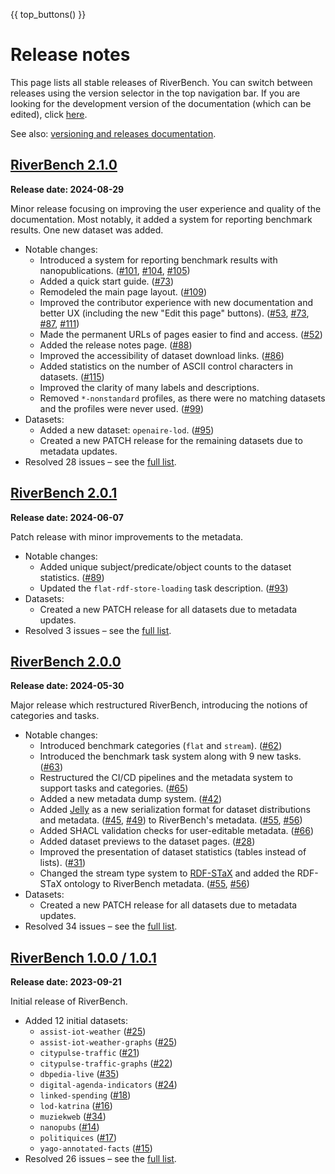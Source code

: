 {{ top_buttons() }}

# Release notes

This page lists all stable releases of RiverBench. You can switch between releases using the version selector in the top navigation bar. If you are looking for the development version of the documentation (which can be edited), click [here](https://w3id.org/riverbench/).

See also: [versioning and releases documentation](documentation/versioning.md).

## [RiverBench 2.1.0](https://w3id.org/riverbench/v/2.1.0)

**Release date: 2024-08-29**

Minor release focusing on improving the user experience and quality of the documentation. Most notably, it added a system for reporting benchmark results. One new dataset was added.

- Notable changes:
    - Introduced a system for reporting benchmark results with nanopublications. ([#101](https://github.com/RiverBench/RiverBench/issues/101), [#104](https://github.com/RiverBench/RiverBench/issues/104), [#105](https://github.com/RiverBench/RiverBench/issues/105))
    - Added a quick start guide. ([#73](https://github.com/RiverBench/RiverBench/issues/73))
    - Remodeled the main page layout. ([#109](https://github.com/RiverBench/RiverBench/issues/109))
    - Improved the contributor experience with new documentation and better UX (including the new "Edit this page" buttons). ([#53](https://github.com/RiverBench/RiverBench/issues/53), [#73](https://github.com/RiverBench/RiverBench/issues/73), [#87](https://github.com/RiverBench/RiverBench/issues/87), [#111](https://github.com/RiverBench/RiverBench/issues/111))
    - Made the permanent URLs of pages easier to find and access. ([#52](https://github.com/RiverBench/RiverBench/issues/52))
    - Added the release notes page. ([#88](https://github.com/RiverBench/RiverBench/issues/88))
    - Improved the accessibility of dataset download links. ([#86](https://github.com/RiverBench/RiverBench/issues/86))
    - Added statistics on the number of ASCII control characters in datasets. ([#115](https://github.com/RiverBench/RiverBench/issues/115))
    - Improved the clarity of many labels and descriptions.
    - Removed `*-nonstandard` profiles, as there were no matching datasets and the profiles were never used. ([#99](https://github.com/RiverBench/RiverBench/issues/99))
- Datasets:
    - Added a new dataset: `openaire-lod`. ([#95](https://github.com/RiverBench/RiverBench/issues/95))
    - Created a new PATCH release for the remaining datasets due to metadata updates.
- Resolved 28 issues – see the [full list](https://github.com/RiverBench/RiverBench/milestone/4?closed=1).

## [RiverBench 2.0.1](https://w3id.org/riverbench/v/2.0.1)

**Release date: 2024-06-07**

Patch release with minor improvements to the metadata.

- Notable changes:
    - Added unique subject/predicate/object counts to the dataset statistics. ([#89](https://github.com/RiverBench/RiverBench/issues/89))
    - Updated the `flat-rdf-store-loading` task description. ([#93](https://github.com/RiverBench/RiverBench/issues/93))
- Datasets:
    - Created a new PATCH release for all datasets due to metadata updates.
- Resolved 3 issues – see the [full list](https://github.com/RiverBench/RiverBench/milestone/5?closed=1).

## [RiverBench 2.0.0](https://w3id.org/riverbench/v/2.0.0)

**Release date: 2024-05-30**

Major release which restructured RiverBench, introducing the notions of categories and tasks.

- Notable changes:
    - Introduced benchmark categories (`flat` and `stream`). ([#62](https://github.com/RiverBench/RiverBench/issues/62))
    - Introduced the benchmark task system along with 9 new tasks. ([#63](https://github.com/RiverBench/RiverBench/issues/63))
    - Restructured the CI/CD pipelines and the metadata system to support tasks and categories. ([#65](https://github.com/RiverBench/RiverBench/issues/65))
    - Added a new metadata dump system. ([#42](https://github.com/RiverBench/RiverBench/issues/42))
    - Added [Jelly](https://w3id.org/jelly) as a new serialization format for dataset distributions and metadata. ([#45](https://github.com/RiverBench/RiverBench/issues/45), [#49](https://github.com/RiverBench/RiverBench/issues/49))
    to RiverBench's metadata. ([#55](https://github.com/RiverBench/RiverBench/issues/55), [#56](https://github.com/RiverBench/RiverBench/issues/56))
    - Added SHACL validation checks for user-editable metadata. ([#66](https://github.com/RiverBench/RiverBench/issues/66))
    - Added dataset previews to the dataset pages. ([#28](https://github.com/RiverBench/RiverBench/issues/28))
    - Improved the presentation of dataset statistics (tables instead of lists). ([#31](https://github.com/RiverBench/RiverBench/issues/31))
    - Changed the stream type system to [RDF-STaX](https://w3id.org/stax) and added the RDF-STaX ontology to RiverBench metadata. ([#55](https://github.com/RiverBench/RiverBench/issues/55), [#56](https://github.com/RiverBench/RiverBench/issues/56))
- Datasets:
    - Created a new PATCH release for all datasets due to metadata updates.
- Resolved 34 issues – see the [full list](https://github.com/RiverBench/RiverBench/milestone/2?closed=1).

## [RiverBench 1.0.0 / 1.0.1](https://w3id.org/riverbench/v/1.0.1)

**Release date: 2023-09-21**

Initial release of RiverBench.

- Added 12 initial datasets:
    - `assist-iot-weather` ([#25](https://github.com/RiverBench/RiverBench/issues/25))
    - `assist-iot-weather-graphs` ([#25](https://github.com/RiverBench/RiverBench/issues/25))
    - `citypulse-traffic` ([#21](https://github.com/RiverBench/RiverBench/issues/21))
    - `citypulse-traffic-graphs` ([#22](https://github.com/RiverBench/RiverBench/issues/22))
    - `dbpedia-live` ([#35](https://github.com/RiverBench/RiverBench/issues/35))
    - `digital-agenda-indicators` ([#24](https://github.com/RiverBench/RiverBench/issues/24))
    - `linked-spending` ([#18](https://github.com/RiverBench/RiverBench/issues/18))
    - `lod-katrina` ([#16](https://github.com/RiverBench/RiverBench/issues/16))
    - `muziekweb` ([#34](https://github.com/RiverBench/RiverBench/issues/34))
    - `nanopubs` ([#14](https://github.com/RiverBench/RiverBench/issues/14))
    - `politiquices` ([#17](https://github.com/RiverBench/RiverBench/issues/17))
    - `yago-annotated-facts` ([#15](https://github.com/RiverBench/RiverBench/issues/15))
- Resolved 26 issues – see the [full list](https://github.com/RiverBench/RiverBench/milestone/1?closed=1).    
